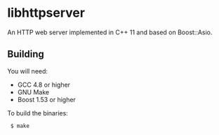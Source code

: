 # libhttpserver
An HTTP web server implemented in C++ 11 and based on Boost::Asio.

## Building
You will need:
* GCC 4.8 or higher
* GNU Make
* Boost 1.53 or higher

To build the binaries:
```
 $ make
```
